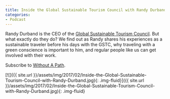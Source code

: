 ```yaml
---
title: Inside the Global Sustainable Tourism Council with Randy Durband
categories:
- Podcast
---
```


Randy Durband is the CEO of the [Global Sustainable Tourism Council](https://www.gstcouncil.org/en/). But what exactly do they do? We find out as Randy shares his experiences as a sustainable traveler before his days with the GSTC, why traveling with a green conscience is important to him, and regular people like us can get involved with their work.

Subscribe to [Without A Path](https://itunes.apple.com/us/podcast/without-a-path/id1037475413?l=es&mt=2).<!-- more -->

[![]({{ site.url }}/assets/img/2017/02/Inside-the-Global-Sustainable-Tourism-Council-with-Randy-Durband.jpg){: .img-fluid}]({{ site.url }}/assets/img/2017/02/Inside-the-Global-Sustainable-Tourism-Council-with-Randy-Durband.jpg){: .img-fluid}
